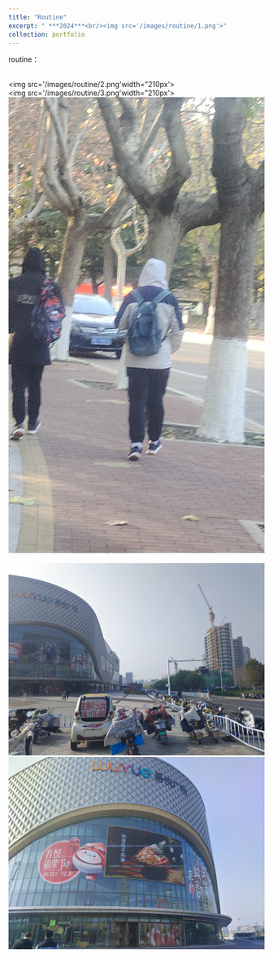 ```yaml
---
title: "Routine"
excerpt: " ***2024***<br/><img src='/images/routine/1.png'>"
collection: portfolio
---
```


routine：

<br/><img src='/images/routine/2.png'width="210px'>
<br/><img src='/images/routine/3.png'width="210px'>
<br/><img src='/images/routine/4.png'>    
<br/><img src='/images/routine/5.png'>
<br/><img src='/images/routine/6.png'>
